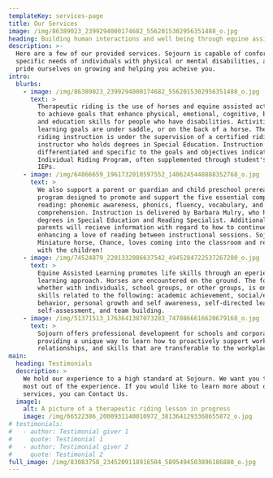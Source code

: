 ```yaml
---
templateKey: services-page
title: Our Services
image: /img/86389023_2399294000174682_5562015302956351488_o.jpg
heading: Building human interactions and well being through equine assisted activities.
description: >-
  Here are a few of our provided services. Sojourn is capable of conforming to
  specific needs of individuals with physical or mental disabilities, and we
  pride ourselves on growing and helping you acheive you.
intro:
  blurbs:
    - image: /img/86389023_2399294000174682_5562015302956351488_o.jpg
      text: >
        Therapeutic riding is the use of horses and equine assisted activities
        to achieve goals that enhance physical, emotional, cognitive, behavioral
        and education skills for people who have disabilities. Activities and
        learning goals are under saddle, or on the back of a horse. Therapeutic
        riding instruction is under the supervision of a certified riding
        instructor who holds degrees in Special Education. Instruction is
        differentiated and specific to the goals and objectives indicated in an
        Individual Riding Program, often supplemented through student's school
        IEPs.
    - image: /img/64866659_1961732010597552_1406245448888352768_o.jpg
      text: >
        We also support a parent or guardian and child preschool prereading
        program designed to promote and support the five essential components of
        reading: phonemic awareness, phonics, fluency, vocabulary, and
        comprehension. Instruction is delivered by Barbara Mulry, who has
        degrees in Special Education and Reading Specialist. Additionally,
        parents will recieve information with regard to how to continue
        enhancing a love of reading between instructional sessions. Sojourn's
        Miniature horse, Chance, loves coming into the classroom and reading
        with the children!
    - image: /img/74524879_2201332086637542_4945284722537267200_o.jpg
      text: >
        Equine Assisted Learning promotes life skills through an eperiential
        learning approach. Horses are encountered on the ground. The focus,
        whether with individuals, school groups, or other groups, is on life
        skills related to the following: academic achievement, social/emotional
        behavior, personal growth and self awareness, self-directed learning,
        self-assessment, and team building.
    - image: /img/51371513_1763641387073283_7470866616620679168_o.jpg
      text: >
        Sojourn offers professional development for schools and corporations
        providing a unique way to learn how to proactively support working
        relationships, and skills that are transferable to the workplace.
main:
  heading: Testimonials
  description: >
    We hold our experience to a high standard at Sojourn. We want you to get the
    most out of the experience. If you would like to learn more about our
    services, you can Contact Us.
  image1:
    alt: A picture of a therapeutic riding lesson in progress
    image: /img/66522386_2000931140010972_3813641293368655872_o.jpg
# testimonials:
#   - author: Testimonial giver 1
#     quote: Testimonial 1
#   - author: Testimonial giver 2
#     quote: Testimonial 2
full_image: /img/83083758_2345209118916504_5895494503896186880_o.jpg
---
```


